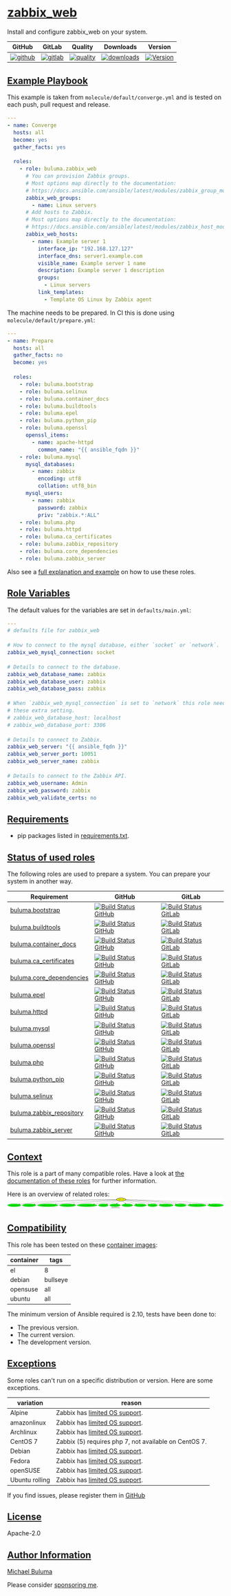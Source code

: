 # [zabbix_web](#zabbix_web)

Install and configure zabbix_web on your system.

|GitHub|GitLab|Quality|Downloads|Version|
|------|------|-------|---------|-------|
|[![github](https://github.com/buluma/ansible-role-zabbix_web/workflows/Ansible%20Molecule/badge.svg)](https://github.com/buluma/ansible-role-zabbix_web/actions)|[![gitlab](https://gitlab.com/buluma/ansible-role-zabbix_web/badges/master/pipeline.svg)](https://gitlab.com/buluma/ansible-role-zabbix_web)|[![quality](https://img.shields.io/ansible/quality/35789)](https://galaxy.ansible.com/buluma/zabbix_web)|[![downloads](https://img.shields.io/ansible/role/d/35789)](https://galaxy.ansible.com/buluma/zabbix_web)|[![Version](https://img.shields.io/github/release/buluma/ansible-role-zabbix_web.svg)](https://github.com/buluma/ansible-role-zabbix_web/releases/)|

## [Example Playbook](#example-playbook)

This example is taken from `molecule/default/converge.yml` and is tested on each push, pull request and release.
```yaml
---
- name: Converge
  hosts: all
  become: yes
  gather_facts: yes

  roles:
    - role: buluma.zabbix_web
      # You can provision Zabbix groups.
      # Most options map directly to the documentation:
      # https://docs.ansible.com/ansible/latest/modules/zabbix_group_module.html
      zabbix_web_groups:
        - name: Linux servers
      # Add hosts to Zabbix.
      # Most options map directly to the documentation:
      # https://docs.ansible.com/ansible/latest/modules/zabbix_host_module.html
      zabbix_web_hosts:
        - name: Example server 1
          interface_ip: "192.168.127.127"
          interface_dns: server1.example.com
          visible_name: Example server 1 name
          description: Example server 1 description
          groups:
            - Linux servers
          link_templates:
            - Template OS Linux by Zabbix agent
```

The machine needs to be prepared. In CI this is done using `molecule/default/prepare.yml`:
```yaml
---
- name: Prepare
  hosts: all
  gather_facts: no
  become: yes

  roles:
    - role: buluma.bootstrap
    - role: buluma.selinux
    - role: buluma.container_docs
    - role: buluma.buildtools
    - role: buluma.epel
    - role: buluma.python_pip
    - role: buluma.openssl
      openssl_items:
        - name: apache-httpd
          common_name: "{{ ansible_fqdn }}"
    - role: buluma.mysql
      mysql_databases:
        - name: zabbix
          encoding: utf8
          collation: utf8_bin
      mysql_users:
        - name: zabbix
          password: zabbix
          priv: "zabbix.*:ALL"
    - role: buluma.php
    - role: buluma.httpd
    - role: buluma.ca_certificates
    - role: buluma.zabbix_repository
    - role: buluma.core_dependencies
    - role: buluma.zabbix_server
```

Also see a [full explanation and example](https://buluma.co.ke/how-to-use-these-roles.html) on how to use these roles.

## [Role Variables](#role-variables)

The default values for the variables are set in `defaults/main.yml`:
```yaml
---
# defaults file for zabbix_web

# How to connect to the mysql database, either `socket` or `network`.
zabbix_web_mysql_connection: socket

# Details to connect to the database.
zabbix_web_database_name: zabbix
zabbix_web_database_user: zabbix
zabbix_web_database_pass: zabbix

# When `zabbix_web_mysql_connection` is set to `network` this role needs
# these extra setting.
# zabbix_web_database_host: localhost
# zabbix_web_database_port: 3306

# Details to connect to Zabbix.
zabbix_web_server: "{{ ansible_fqdn }}"
zabbix_web_server_port: 10051
zabbix_web_server_name: zabbix

# Details to connect to the Zabbix API.
zabbix_web_username: Admin
zabbix_web_password: zabbix
zabbix_web_validate_certs: no
```

## [Requirements](#requirements)

- pip packages listed in [requirements.txt](https://github.com/buluma/ansible-role-zabbix_web/blob/master/requirements.txt).

## [Status of used roles](#status-of-requirements)

The following roles are used to prepare a system. You can prepare your system in another way.

| Requirement | GitHub | GitLab |
|-------------|--------|--------|
|[buluma.bootstrap](https://galaxy.ansible.com/buluma/bootstrap)|[![Build Status GitHub](https://github.com/buluma/ansible-role-bootstrap/workflows/Ansible%20Molecule/badge.svg)](https://github.com/buluma/ansible-role-bootstrap/actions)|[![Build Status GitLab ](https://gitlab.com/buluma/ansible-role-bootstrap/badges/master/pipeline.svg)](https://gitlab.com/buluma/ansible-role-bootstrap)|
|[buluma.buildtools](https://galaxy.ansible.com/buluma/buildtools)|[![Build Status GitHub](https://github.com/buluma/ansible-role-buildtools/workflows/Ansible%20Molecule/badge.svg)](https://github.com/buluma/ansible-role-buildtools/actions)|[![Build Status GitLab ](https://gitlab.com/buluma/ansible-role-buildtools/badges/master/pipeline.svg)](https://gitlab.com/buluma/ansible-role-buildtools)|
|[buluma.container_docs](https://galaxy.ansible.com/buluma/container_docs)|[![Build Status GitHub](https://github.com/buluma/ansible-role-container_docs/workflows/Ansible%20Molecule/badge.svg)](https://github.com/buluma/ansible-role-container_docs/actions)|[![Build Status GitLab ](https://gitlab.com/buluma/ansible-role-container_docs/badges/master/pipeline.svg)](https://gitlab.com/buluma/ansible-role-container_docs)|
|[buluma.ca_certificates](https://galaxy.ansible.com/buluma/ca_certificates)|[![Build Status GitHub](https://github.com/buluma/ansible-role-ca_certificates/workflows/Ansible%20Molecule/badge.svg)](https://github.com/buluma/ansible-role-ca_certificates/actions)|[![Build Status GitLab ](https://gitlab.com/buluma/ansible-role-ca_certificates/badges/master/pipeline.svg)](https://gitlab.com/buluma/ansible-role-ca_certificates)|
|[buluma.core_dependencies](https://galaxy.ansible.com/buluma/core_dependencies)|[![Build Status GitHub](https://github.com/buluma/ansible-role-core_dependencies/workflows/Ansible%20Molecule/badge.svg)](https://github.com/buluma/ansible-role-core_dependencies/actions)|[![Build Status GitLab ](https://gitlab.com/buluma/ansible-role-core_dependencies/badges/master/pipeline.svg)](https://gitlab.com/buluma/ansible-role-core_dependencies)|
|[buluma.epel](https://galaxy.ansible.com/buluma/epel)|[![Build Status GitHub](https://github.com/buluma/ansible-role-epel/workflows/Ansible%20Molecule/badge.svg)](https://github.com/buluma/ansible-role-epel/actions)|[![Build Status GitLab ](https://gitlab.com/buluma/ansible-role-epel/badges/master/pipeline.svg)](https://gitlab.com/buluma/ansible-role-epel)|
|[buluma.httpd](https://galaxy.ansible.com/buluma/httpd)|[![Build Status GitHub](https://github.com/buluma/ansible-role-httpd/workflows/Ansible%20Molecule/badge.svg)](https://github.com/buluma/ansible-role-httpd/actions)|[![Build Status GitLab ](https://gitlab.com/buluma/ansible-role-httpd/badges/master/pipeline.svg)](https://gitlab.com/buluma/ansible-role-httpd)|
|[buluma.mysql](https://galaxy.ansible.com/buluma/mysql)|[![Build Status GitHub](https://github.com/buluma/ansible-role-mysql/workflows/Ansible%20Molecule/badge.svg)](https://github.com/buluma/ansible-role-mysql/actions)|[![Build Status GitLab ](https://gitlab.com/buluma/ansible-role-mysql/badges/master/pipeline.svg)](https://gitlab.com/buluma/ansible-role-mysql)|
|[buluma.openssl](https://galaxy.ansible.com/buluma/openssl)|[![Build Status GitHub](https://github.com/buluma/ansible-role-openssl/workflows/Ansible%20Molecule/badge.svg)](https://github.com/buluma/ansible-role-openssl/actions)|[![Build Status GitLab ](https://gitlab.com/buluma/ansible-role-openssl/badges/master/pipeline.svg)](https://gitlab.com/buluma/ansible-role-openssl)|
|[buluma.php](https://galaxy.ansible.com/buluma/php)|[![Build Status GitHub](https://github.com/buluma/ansible-role-php/workflows/Ansible%20Molecule/badge.svg)](https://github.com/buluma/ansible-role-php/actions)|[![Build Status GitLab ](https://gitlab.com/buluma/ansible-role-php/badges/master/pipeline.svg)](https://gitlab.com/buluma/ansible-role-php)|
|[buluma.python_pip](https://galaxy.ansible.com/buluma/python_pip)|[![Build Status GitHub](https://github.com/buluma/ansible-role-python_pip/workflows/Ansible%20Molecule/badge.svg)](https://github.com/buluma/ansible-role-python_pip/actions)|[![Build Status GitLab ](https://gitlab.com/buluma/ansible-role-python_pip/badges/master/pipeline.svg)](https://gitlab.com/buluma/ansible-role-python_pip)|
|[buluma.selinux](https://galaxy.ansible.com/buluma/selinux)|[![Build Status GitHub](https://github.com/buluma/ansible-role-selinux/workflows/Ansible%20Molecule/badge.svg)](https://github.com/buluma/ansible-role-selinux/actions)|[![Build Status GitLab ](https://gitlab.com/buluma/ansible-role-selinux/badges/master/pipeline.svg)](https://gitlab.com/buluma/ansible-role-selinux)|
|[buluma.zabbix_repository](https://galaxy.ansible.com/buluma/zabbix_repository)|[![Build Status GitHub](https://github.com/buluma/ansible-role-zabbix_repository/workflows/Ansible%20Molecule/badge.svg)](https://github.com/buluma/ansible-role-zabbix_repository/actions)|[![Build Status GitLab ](https://gitlab.com/buluma/ansible-role-zabbix_repository/badges/master/pipeline.svg)](https://gitlab.com/buluma/ansible-role-zabbix_repository)|
|[buluma.zabbix_server](https://galaxy.ansible.com/buluma/zabbix_server)|[![Build Status GitHub](https://github.com/buluma/ansible-role-zabbix_server/workflows/Ansible%20Molecule/badge.svg)](https://github.com/buluma/ansible-role-zabbix_server/actions)|[![Build Status GitLab ](https://gitlab.com/buluma/ansible-role-zabbix_server/badges/master/pipeline.svg)](https://gitlab.com/buluma/ansible-role-zabbix_server)|

## [Context](#context)

This role is a part of many compatible roles. Have a look at [the documentation of these roles](https://buluma.co.ke/) for further information.

Here is an overview of related roles:
![dependencies](https://raw.githubusercontent.com/buluma/ansible-role-zabbix_web/png/requirements.png "Dependencies")

## [Compatibility](#compatibility)

This role has been tested on these [container images](https://hub.docker.com/u/buluma):

|container|tags|
|---------|----|
|el|8|
|debian|bullseye|
|opensuse|all|
|ubuntu|all|

The minimum version of Ansible required is 2.10, tests have been done to:

- The previous version.
- The current version.
- The development version.

## [Exceptions](#exceptions)

Some roles can't run on a specific distribution or version. Here are some exceptions.

| variation                 | reason                 |
|---------------------------|------------------------|
| Alpine | Zabbix has [limited OS support](https://www.zabbix.com/download). |
| amazonlinux | Zabbix has [limited OS support](https://www.zabbix.com/download). |
| Archlinux | Zabbix has [limited OS support](https://www.zabbix.com/download). |
| CentOS 7 | Zabbix (5) requires php 7, not available on CentOS 7. |
| Debian | Zabbix has [limited OS support](https://www.zabbix.com/download). |
| Fedora | Zabbix has [limited OS support](https://www.zabbix.com/download). |
| openSUSE | Zabbix has [limited OS support](https://www.zabbix.com/download). |
| Ubuntu rolling | Zabbix has [limited OS support](https://www.zabbix.com/download). |


If you find issues, please register them in [GitHub](https://github.com/buluma/ansible-role-zabbix_web/issues)

## [License](#license)

Apache-2.0

## [Author Information](#author-information)

[Michael Buluma](https://buluma.co.ke/)

Please consider [sponsoring me](https://github.com/sponsors/buluma).
